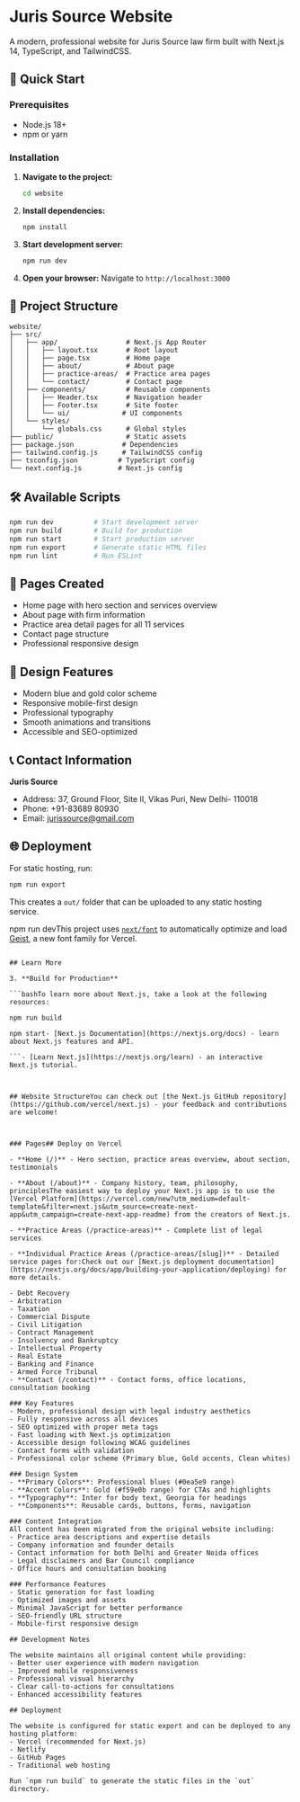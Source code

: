 # Juris Source Website

A modern, professional website for Juris Source law firm built with Next.js 14, TypeScript, and TailwindCSS.

## 🚀 Quick Start

### Prerequisites
- Node.js 18+ 
- npm or yarn

### Installation

1. **Navigate to the project:**
   ```bash
   cd website
   ```

2. **Install dependencies:**
   ```bash
   npm install
   ```

3. **Start development server:**
   ```bash
   npm run dev
   ```

4. **Open your browser:**
   Navigate to `http://localhost:3000`

## 📁 Project Structure

```
website/
├── src/
│   ├── app/                 # Next.js App Router
│   │   ├── layout.tsx       # Root layout
│   │   ├── page.tsx         # Home page
│   │   ├── about/           # About page
│   │   ├── practice-areas/  # Practice area pages
│   │   └── contact/         # Contact page
│   ├── components/          # Reusable components
│   │   ├── Header.tsx       # Navigation header
│   │   ├── Footer.tsx       # Site footer
│   │   └── ui/             # UI components
│   └── styles/
│       └── globals.css      # Global styles
├── public/                  # Static assets
├── package.json            # Dependencies
├── tailwind.config.js      # TailwindCSS config
├── tsconfig.json          # TypeScript config
└── next.config.js         # Next.js config
```

## 🛠️ Available Scripts

```bash
npm run dev          # Start development server
npm run build        # Build for production
npm run start        # Start production server
npm run export       # Generate static HTML files
npm run lint         # Run ESLint
```

## 📄 Pages Created

- Home page with hero section and services overview
- About page with firm information
- Practice area detail pages for all 11 services
- Contact page structure
- Professional responsive design

## 🎨 Design Features

- Modern blue and gold color scheme
- Responsive mobile-first design
- Professional typography
- Smooth animations and transitions
- Accessible and SEO-optimized

## 📞 Contact Information

**Juris Source**
- Address: 37, Ground Floor, Site II, Vikas Puri, New Delhi- 110018
- Phone: +91-83689 80930
- Email: jurissource@gmail.com

## 🌐 Deployment

For static hosting, run:
```bash
npm run export
```

This creates a `out/` folder that can be uploaded to any static hosting service.

   npm run devThis project uses [`next/font`](https://nextjs.org/docs/app/building-your-application/optimizing/fonts) to automatically optimize and load [Geist](https://vercel.com/font), a new font family for Vercel.

   ```

## Learn More

3. **Build for Production**

   ```bashTo learn more about Next.js, take a look at the following resources:

   npm run build

   npm start- [Next.js Documentation](https://nextjs.org/docs) - learn about Next.js features and API.

   ```- [Learn Next.js](https://nextjs.org/learn) - an interactive Next.js tutorial.



## Website StructureYou can check out [the Next.js GitHub repository](https://github.com/vercel/next.js) - your feedback and contributions are welcome!



### Pages## Deploy on Vercel

- **Home (/)** - Hero section, practice areas overview, about section, testimonials

- **About (/about)** - Company history, team, philosophy, principlesThe easiest way to deploy your Next.js app is to use the [Vercel Platform](https://vercel.com/new?utm_medium=default-template&filter=next.js&utm_source=create-next-app&utm_campaign=create-next-app-readme) from the creators of Next.js.

- **Practice Areas (/practice-areas)** - Complete list of legal services

- **Individual Practice Areas (/practice-areas/[slug])** - Detailed service pages for:Check out our [Next.js deployment documentation](https://nextjs.org/docs/app/building-your-application/deploying) for more details.

  - Debt Recovery
  - Arbitration
  - Taxation
  - Commercial Dispute
  - Civil Litigation
  - Contract Management
  - Insolvency and Bankruptcy
  - Intellectual Property
  - Real Estate
  - Banking and Finance
  - Armed Force Tribunal
- **Contact (/contact)** - Contact forms, office locations, consultation booking

### Key Features
- Modern, professional design with legal industry aesthetics
- Fully responsive across all devices
- SEO optimized with proper meta tags
- Fast loading with Next.js optimization
- Accessible design following WCAG guidelines
- Contact forms with validation
- Professional color scheme (Primary blue, Gold accents, Clean whites)

### Design System
- **Primary Colors**: Professional blues (#0ea5e9 range)
- **Accent Colors**: Gold (#f59e0b range) for CTAs and highlights  
- **Typography**: Inter for body text, Georgia for headings
- **Components**: Reusable cards, buttons, forms, navigation

### Content Integration
All content has been migrated from the original website including:
- Practice area descriptions and expertise details
- Company information and founder details
- Contact information for both Delhi and Greater Noida offices
- Legal disclaimers and Bar Council compliance
- Office hours and consultation booking

### Performance Features
- Static generation for fast loading
- Optimized images and assets
- Minimal JavaScript for better performance
- SEO-friendly URL structure
- Mobile-first responsive design

## Development Notes

The website maintains all original content while providing:
- Better user experience with modern navigation
- Improved mobile responsiveness
- Professional visual hierarchy
- Clear call-to-actions for consultations
- Enhanced accessibility features

## Deployment

The website is configured for static export and can be deployed to any hosting platform:
- Vercel (recommended for Next.js)
- Netlify
- GitHub Pages
- Traditional web hosting

Run `npm run build` to generate the static files in the `out` directory.